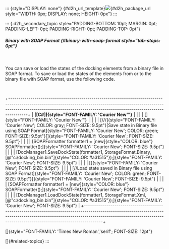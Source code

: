 ::: {style="DISPLAY: none"}
[](ms-xhelp:///?Id=d2h_url_template){#d2h_url_template}![](!package_url!){#d2h_package_url style="WIDTH: 0px; DISPLAY: none; HEIGHT: 0px"}
:::

::: {.d2h_secondary_topic style="PADDING-BOTTOM: 10pt; MARGIN: 0pt; PADDING-LEFT: 0pt; PADDING-RIGHT: 0pt; PADDING-TOP: 0pt"}
##### Binary with SOAP Format {#binary-with-soap-format style="tab-stops: 0pt"}

 

You can save or load the states of the docking elements from a binary file in SOAP format. To save or load the states of the elements from or to the binary file with SOAP format, use the following code.

 

+---------------------------------------------------------------------------------------------------------------------------------------------------------------------------------------------------------------------------------------------------+
| **[\[C#\]]{style="FONT-FAMILY: 'Courier New'"}**                                                                                                                                                                                                  |
|                                                                                                                                                                                                                                                   |
| []{style="FONT-FAMILY: 'Courier New'"}                                                                                                                                                                                                            |
|                                                                                                                                                                                                                                                   |
| [///]{style="FONT-FAMILY: 'Courier New'; COLOR: gray; FONT-SIZE: 9.5pt"}[Save state in Binary file using SOAP Format]{style="FONT-FAMILY: 'Courier New'; COLOR: green; FONT-SIZE: 9.5pt"}[]{style="FONT-FAMILY: 'Courier New'; FONT-SIZE: 9.5pt"} |
|                                                                                                                                                                                                                                                   |
| [SOAPFormatter formatter1 = [new]{style="COLOR: blue"} SOAPFormatter();]{style="FONT-FAMILY: 'Courier New'; FONT-SIZE: 9.5pt"}                                                                                                                    |
|                                                                                                                                                                                                                                                   |
| [DocManager1.SaveDockState(formatter1, StorageFormat.Binary, [@\"c:\\docking_bin.bin\"]{style="COLOR: #a31515"});]{style="FONT-FAMILY: 'Courier New'; FONT-SIZE: 9.5pt"}                                                                          |
|                                                                                                                                                                                                                                                   |
| []{style="FONT-FAMILY: 'Courier New'; FONT-SIZE: 9.5pt"}                                                                                                                                                                                          |
|                                                                                                                                                                                                                                                   |
| [//Load state saved in Binary file using SOAP Format]{style="FONT-FAMILY: 'Courier New'; COLOR: green; FONT-SIZE: 9.5pt"}[]{style="FONT-FAMILY: 'Courier New'; FONT-SIZE: 9.5pt"}                                                                 |
|                                                                                                                                                                                                                                                   |
| [SOAPFormatter formatter1 = [new]{style="COLOR: blue"} SOAPFormatter();]{style="FONT-FAMILY: 'Courier New'; FONT-SIZE: 9.5pt"}                                                                                                                    |
|                                                                                                                                                                                                                                                   |
| [DocManager1.LoadDockState(formatter1, StorageFormat.Xml, [@\"c:\\docking_bin.bin\"]{style="COLOR: #a31515"});]{style="FONT-FAMILY: 'Courier New'; FONT-SIZE: 9.5pt"}                                                                             |
+---------------------------------------------------------------------------------------------------------------------------------------------------------------------------------------------------------------------------------------------------+

[]{style="FONT-FAMILY: 'Times New Roman','serif'; FONT-SIZE: 12pt"} 

[]{#related-topics}
:::
